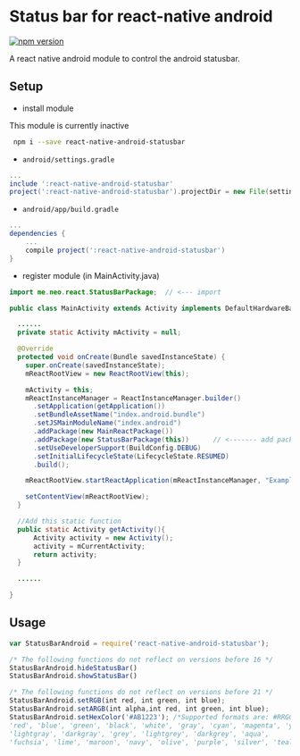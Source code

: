 # Status bar for react-native android

[![npm version](https://badge.fury.io/js/react-native-android-statusbar.svg)](https://badge.fury.io/js/react-native-android-statusbar)

A react native android module to control the android statusbar.

## Setup

* install module

This module is currently inactive
```bash
 npm i --save react-native-android-statusbar
```

* `android/settings.gradle`

```gradle
...
include ':react-native-android-statusbar'
project(':react-native-android-statusbar').projectDir = new File(settingsDir, '../node_modules/react-native-android-statusbar')
```

* `android/app/build.gradle`

```gradle
...
dependencies {
    ...
    compile project(':react-native-android-statusbar')
}
```

* register module (in MainActivity.java)

```java
import me.neo.react.StatusBarPackage;  // <--- import

public class MainActivity extends Activity implements DefaultHardwareBackBtnHandler {

  ......
  private static Activity mActivity = null;

  @Override
  protected void onCreate(Bundle savedInstanceState) {
    super.onCreate(savedInstanceState);
    mReactRootView = new ReactRootView(this);

    mActivity = this;
    mReactInstanceManager = ReactInstanceManager.builder()
      .setApplication(getApplication())
      .setBundleAssetName("index.android.bundle")
      .setJSMainModuleName("index.android")
      .addPackage(new MainReactPackage())
      .addPackage(new StatusBarPackage(this))      // <------- add package, the 'this' is super important
      .setUseDeveloperSupport(BuildConfig.DEBUG)
      .setInitialLifecycleState(LifecycleState.RESUMED)
      .build();

    mReactRootView.startReactApplication(mReactInstanceManager, "ExampleRN", null);

    setContentView(mReactRootView);
  }

  //Add this static function
  public static Activity getActivity(){
      Activity activity = new Activity();
      activity = mCurrentActivity;
      return activity;
  }

  ......

}
```

## Usage

```js
var StatusBarAndroid = require('react-native-android-statusbar');

/* The following functions do not reflect on versions before 16 */
StatusBarAndroid.hideStatusBar()
StatusBarAndroid.showStatusBar()

/* The following functions do not reflect on versions before 21 */
StatusBarAndroid.setRGB(int red, int green, int blue);
StatusBarAndroid.setARGB(int alpha,int red, int green, int blue);
StatusBarAndroid.setHexColor('#AB1223'); /*Supported formats are: #RRGGBB #AARRGGBB or :
'red', 'blue', 'green', 'black', 'white', 'gray', 'cyan', 'magenta', 'yellow',
'lightgray', 'darkgray', 'grey', 'lightgrey', 'darkgrey', 'aqua',
'fuchsia', 'lime', 'maroon', 'navy', 'olive', 'purple', 'silver', 'teal'.*/


```

